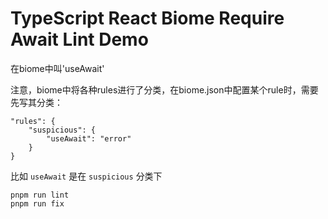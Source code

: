 TypeScript React Biome Require Await Lint Demo
=================================

在biome中叫'useAwait'

注意，biome中将各种rules进行了分类，在biome.json中配置某个rule时，需要先写其分类：

```
"rules": {
	"suspicious": {
		"useAwait": "error"
	}
}
```

比如 `useAwait` 是在 `suspicious` 分类下

```
pnpm run lint
pnpm run fix
```

